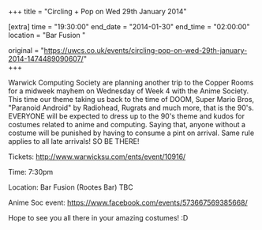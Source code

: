+++
title = "Circling + Pop on Wed 29th January 2014"

[extra]
time = "19:30:00"
end_date = "2014-01-30"
end_time = "02:00:00"
location = "Bar Fusion "

original = "https://uwcs.co.uk/events/circling-pop-on-wed-29th-january-2014-1474489090607/"    
+++

Warwick Computing Society are planning another trip to the Copper Rooms for a midweek mayhem on Wednesday of Week 4 with the Anime Society.  
This time our theme taking us back to the time of DOOM, Super Mario Bros, "Paranoid Android" by Radiohead, Rugrats and much more, that is the 90's. EVERYONE will be expected to dress up to the 90's theme and kudos for costumes related to anime and computing. Saying that, anyone without a costume will be punished by having to consume a pint on arrival. Same rule applies to all late arrivals\! SO BE THERE\!

Tickets: http://www.warwicksu.com/ents/event/10916/

Time: 7:30pm

Location: Bar Fusion (Rootes Bar) TBC

Anime Soc event: https://www.facebook.com/events/573667569385668/

Hope to see you all there in your amazing costumes\! :D

